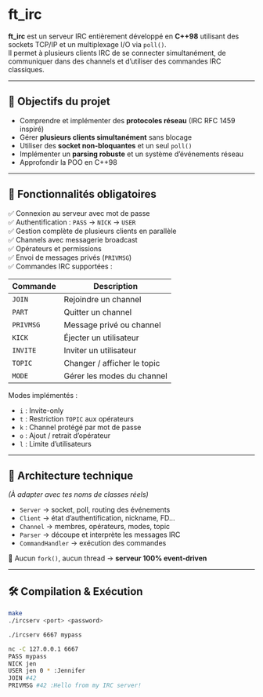 # ft_irc

**ft_irc** est un serveur IRC entièrement développé en **C++98** utilisant des sockets TCP/IP et un multiplexage I/O via `poll()`.  
Il permet à plusieurs clients IRC de se connecter simultanément, de communiquer dans des channels et d’utiliser des commandes IRC classiques.

---

## 🧠 Objectifs du projet

- Comprendre et implémenter des **protocoles réseau** (IRC RFC 1459 inspiré)
- Gérer **plusieurs clients simultanément** sans blocage
- Utiliser des **socket non-bloquantes** et un seul `poll()`
- Implémenter un **parsing robuste** et un système d’événements réseau
- Approfondir la POO en C++98

---

## 🚀 Fonctionnalités obligatoires

✅ Connexion au serveur avec mot de passe  
✅ Authentification : `PASS` → `NICK` → `USER`  
✅ Gestion complète de plusieurs clients en parallèle  
✅ Channels avec messagerie broadcast  
✅ Opérateurs et permissions  
✅ Envoi de messages privés (`PRIVMSG`)  
✅ Commandes IRC supportées :

| Commande | Description |
|----------|-------------|
| `JOIN` | Rejoindre un channel |
| `PART` | Quitter un channel |
| `PRIVMSG` | Message privé ou channel |
| `KICK` | Éjecter un utilisateur |
| `INVITE` | Inviter un utilisateur |
| `TOPIC` | Changer / afficher le topic |
| `MODE` | Gérer les modes du channel |

Modes implémentés :

- `i` : Invite-only
- `t` : Restriction `TOPIC` aux opérateurs
- `k` : Channel protégé par mot de passe
- `o` : Ajout / retrait d’opérateur
- `l` : Limite d’utilisateurs

---

## 🧩 Architecture technique

*(À adapter avec tes noms de classes réels)*

- `Server` → socket, poll, routing des événements
- `Client` → état d’authentification, nickname, FD…
- `Channel` → membres, opérateurs, modes, topic
- `Parser` → découpe et interprète les messages IRC
- `CommandHandler` → exécution des commandes

📌 Aucun `fork()`, aucun thread → **serveur 100% event-driven**

---

## 🛠 Compilation & Exécution

```sh
make
./ircserv <port> <password>

./ircserv 6667 mypass

nc -C 127.0.0.1 6667
PASS mypass
NICK jen
USER jen 0 * :Jennifer
JOIN #42
PRIVMSG #42 :Hello from my IRC server!
